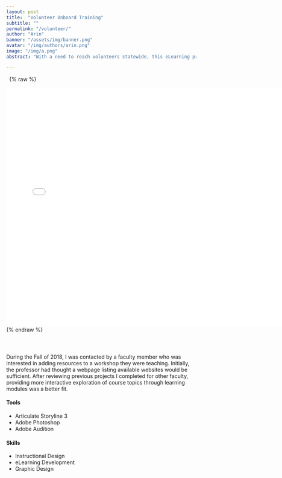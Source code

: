 ```yaml
---
layout: post
title:  "Volunteer Onboard Training"
subtitle: ""
permalink: "/volunteer/"
author: "Arin"
banner: "/assets/img/banner.png"
avatar: "/img/authors/arin.png"
image: "/img/a.png"
abstract: "With a need to reach volunteers statewide, this eLearning project addresses device accessibility and varied broadband speeds."

---
```

&nbsp;
{% raw %}
<iframe frameborder="no" height="634px" width="740px" src="/samples/volunteer/story.html"></iframe>
{% endraw %}

#### &nbsp;
During the Fall of 2018, I was contacted by a faculty member who was interested in adding resources to a workshop they were teaching. Initially, the professor had thought a webpage listing available websites would be sufficient. After reviewing previous projects I completed for other faculty, providing more interactive exploration of course topics through learning modules was a better fit.

#### Tools

* Articulate Storyline 3
* Adobe Photoshop
* Adobe Audition

#### Skills

* Instructional Design
* eLearning Development
* Graphic Design
